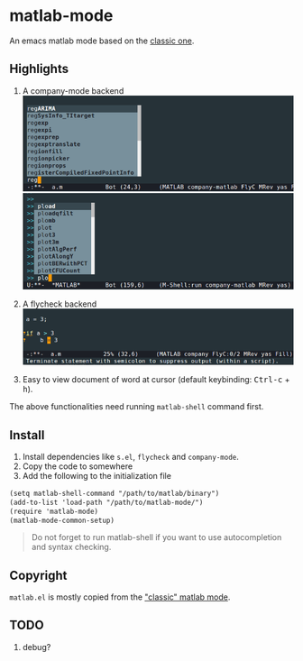 # matlab-mode

An emacs matlab mode based on the [classic one](http://matlab-emacs.sourceforge.net/).

## Highlights

1. A company-mode backend
![company-file](./image/file.png)
![company-shell](./image/shell.png)

2. A flycheck backend
![demo](./image/flycheck-demo.png)

3. Easy to view document of word at cursor (default keybinding: <kbd>Ctrl-c</kbd> + <kbd>h</kbd>).

The above functionalities need running ```matlab-shell``` command first.


## Install

1. Install dependencies like ```s.el```, ```flycheck``` and ```company-mode```.
2. Copy the code to somewhere
3. Add the following to the initialization file

```elisp
(setq matlab-shell-command "/path/to/matlab/binary")
(add-to-list 'load-path "/path/to/matlab-mode/")
(require 'matlab-mode)
(matlab-mode-common-setup)
```

> Do not forget to run matlab-shell if you want to use autocompletion and syntax checking.

## Copyright

```matlab.el``` is mostly copied from the ["classic" matlab mode](http://matlab-emacs.sourceforge.net/).

## TODO

1. debug?
